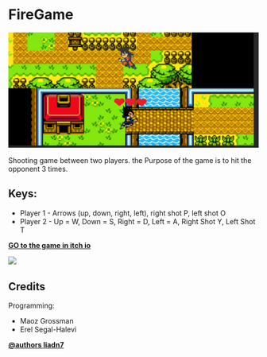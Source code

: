 # FireGame

![](https://github.com/LIADN7/FireGame/blob/main/Assets/img/PlayerToCreate/aaaa.png)

Shooting game between two players.
the Purpose of the game is to hit the opponent 3 times.

## Keys:
* Player 1 - Arrows (up, down, right, left), right shot P, left shot O
* Player 2 - Up = W, Down = S, Right = D, Left = A, Right Shot Y, Left Shot T

**[GO to the game in itch io](https://liadn7.itch.io/dragon-ball-fire)**

![](https://github.com/LIADN7/FireGame/blob/main/Assets/img/PlayerToCreate/ezgif-2-b6f07d36c96a.gif)

## Credits

Programming:
* Maoz Grossman
* Erel Segal-Halevi




**[@authors liadn7](https://github.com/liadn7)**
